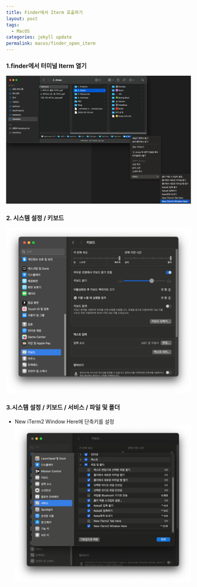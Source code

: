 ```yaml
---
title: Finder에서 Iterm 호출하기
layout: post
tags:
  - MacOS
categories: jekyll update
permalink: macos/finder_open_iterm
---
```

### 1.finder에서 터미널 Iterm 열기  

![](../../../assets/images/MacOs/finder_open_iterm/1.png)




### 2. 시스템 설정 / 키보드
![](../../../assets/images/MacOs/finder_open_iterm/2.png)
  
### 3.시스템 설정 / 키보드 / 서비스 / 파일 및 폴더
- New iTerm2 Window Here에 단축키를 설정
![](../../../assets/images/MacOs/finder_open_iterm/3.png)


